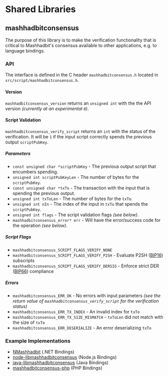Shared Libraries
================

## mashhadbitconsensus

The purpose of this library is to make the verification functionality that is critical to Mashhadbit's consensus available to other applications, e.g. to language bindings.

### API

The interface is defined in the C header `mashhadbitconsensus.h` located in  `src/script/mashhadbitconsensus.h`.

#### Version

`mashhadbitconsensus_version` returns an `unsigned int` with the the API version *(currently at an experimental `0`)*.

#### Script Validation

`mashhadbitconsensus_verify_script` returns an `int` with the status of the verification. It will be `1` if the input script correctly spends the previous output `scriptPubKey`.

##### Parameters
- `const unsigned char *scriptPubKey` - The previous output script that encumbers spending.
- `unsigned int scriptPubKeyLen` - The number of bytes for the `scriptPubKey`.
- `const unsigned char *txTo` - The transaction with the input that is spending the previous output.
- `unsigned int txToLen` - The number of bytes for the `txTo`.
- `unsigned int nIn` - The index of the input in `txTo` that spends the `scriptPubKey`.
- `unsigned int flags` - The script validation flags *(see below)*.
- `mashhadbitconsensus_error* err` - Will have the error/success code for the operation *(see below)*.

##### Script Flags
- `mashhadbitconsensus_SCRIPT_FLAGS_VERIFY_NONE`
- `mashhadbitconsensus_SCRIPT_FLAGS_VERIFY_P2SH` - Evaluate P2SH ([BIP16](https://github.com/mashhadbit/bips/blob/master/bip-0016.mediawiki)) subscripts
- `mashhadbitconsensus_SCRIPT_FLAGS_VERIFY_DERSIG` - Enforce strict DER ([BIP66](https://github.com/mashhadbit/bips/blob/master/bip-0066.mediawiki)) compliance

##### Errors
- `mashhadbitconsensus_ERR_OK` - No errors with input parameters *(see the return value of `mashhadbitconsensus_verify_script` for the verification status)*
- `mashhadbitconsensus_ERR_TX_INDEX` - An invalid index for `txTo`
- `mashhadbitconsensus_ERR_TX_SIZE_MISMATCH` - `txToLen` did not match with the size of `txTo`
- `mashhadbitconsensus_ERR_DESERIALIZE` - An error deserializing `txTo`

### Example Implementations
- [NMashhadbit](https://github.com/NicolasDorier/NMashhadbit/blob/master/NMashhadbit/Script.cs#L814) (.NET Bindings)
- [node-libmashhadbitconsensus](https://github.com/bitpay/node-libmashhadbitconsensus) (Node.js Bindings)
- [java-libmashhadbitconsensus](https://github.com/dexX7/java-libmashhadbitconsensus) (Java Bindings)
- [mashhadbitconsensus-php](https://github.com/Bit-Wasp/mashhadbitconsensus-php) (PHP Bindings)
